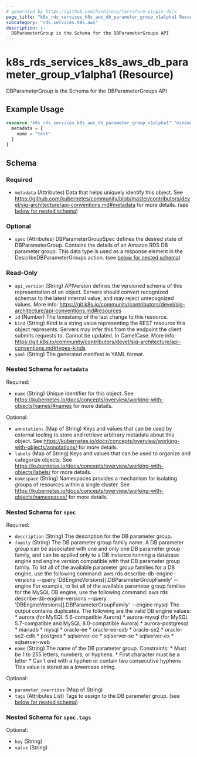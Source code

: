 ```yaml
---
# generated by https://github.com/hashicorp/terraform-plugin-docs
page_title: "k8s_rds_services_k8s_aws_db_parameter_group_v1alpha1 Resource - terraform-provider-k8s"
subcategory: "rds.services.k8s.aws"
description: |-
  DBParameterGroup is the Schema for the DBParameterGroups API
---
```


# k8s_rds_services_k8s_aws_db_parameter_group_v1alpha1 (Resource)

DBParameterGroup is the Schema for the DBParameterGroups API

## Example Usage

```terraform
resource "k8s_rds_services_k8s_aws_db_parameter_group_v1alpha1" "minimal" {
  metadata = {
    name = "test"
  }
}
```

<!-- schema generated by tfplugindocs -->
## Schema

### Required

- `metadata` (Attributes) Data that helps uniquely identify this object. See https://github.com/kubernetes/community/blob/master/contributors/devel/sig-architecture/api-conventions.md#metadata for more details. (see [below for nested schema](#nestedatt--metadata))

### Optional

- `spec` (Attributes) DBParameterGroupSpec defines the desired state of DBParameterGroup.  Contains the details of an Amazon RDS DB parameter group.  This data type is used as a response element in the DescribeDBParameterGroups action. (see [below for nested schema](#nestedatt--spec))

### Read-Only

- `api_version` (String) APIVersion defines the versioned schema of this representation of an object. Servers should convert recognized schemas to the latest internal value, and may reject unrecognized values. More info: https://git.k8s.io/community/contributors/devel/sig-architecture/api-conventions.md#resources
- `id` (Number) The timestamp of the last change to this resource.
- `kind` (String) Kind is a string value representing the REST resource this object represents. Servers may infer this from the endpoint the client submits requests to. Cannot be updated. In CamelCase. More info: https://git.k8s.io/community/contributors/devel/sig-architecture/api-conventions.md#types-kinds
- `yaml` (String) The generated manifest in YAML format.

<a id="nestedatt--metadata"></a>
### Nested Schema for `metadata`

Required:

- `name` (String) Unique identifier for this object. See https://kubernetes.io/docs/concepts/overview/working-with-objects/names/#names for more details.

Optional:

- `annotations` (Map of String) Keys and values that can be used by external tooling to store and retrieve arbitrary metadata about this object. See https://kubernetes.io/docs/concepts/overview/working-with-objects/annotations/ for more details.
- `labels` (Map of String) Keys and values that can be used to organize and categorize objects. See https://kubernetes.io/docs/concepts/overview/working-with-objects/labels/ for more details.
- `namespace` (String) Namespaces provides a mechanism for isolating groups of resources within a single cluster. See https://kubernetes.io/docs/concepts/overview/working-with-objects/namespaces/ for more details.


<a id="nestedatt--spec"></a>
### Nested Schema for `spec`

Required:

- `description` (String) The description for the DB parameter group.
- `family` (String) The DB parameter group family name. A DB parameter group can be associated with one and only one DB parameter group family, and can be applied only to a DB instance running a database engine and engine version compatible with that DB parameter group family.  To list all of the available parameter group families for a DB engine, use the following command:  aws rds describe-db-engine-versions --query 'DBEngineVersions[].DBParameterGroupFamily' --engine <engine>  For example, to list all of the available parameter group families for the MySQL DB engine, use the following command:  aws rds describe-db-engine-versions --query 'DBEngineVersions[].DBParameterGroupFamily' --engine mysql  The output contains duplicates.  The following are the valid DB engine values:  * aurora (for MySQL 5.6-compatible Aurora)  * aurora-mysql (for MySQL 5.7-compatible and MySQL 8.0-compatible Aurora)  * aurora-postgresql  * mariadb  * mysql  * oracle-ee  * oracle-ee-cdb  * oracle-se2  * oracle-se2-cdb  * postgres  * sqlserver-ee  * sqlserver-se  * sqlserver-ex  * sqlserver-web
- `name` (String) The name of the DB parameter group.  Constraints:  * Must be 1 to 255 letters, numbers, or hyphens.  * First character must be a letter  * Can't end with a hyphen or contain two consecutive hyphens  This value is stored as a lowercase string.

Optional:

- `parameter_overrides` (Map of String)
- `tags` (Attributes List) Tags to assign to the DB parameter group. (see [below for nested schema](#nestedatt--spec--tags))

<a id="nestedatt--spec--tags"></a>
### Nested Schema for `spec.tags`

Optional:

- `key` (String)
- `value` (String)


